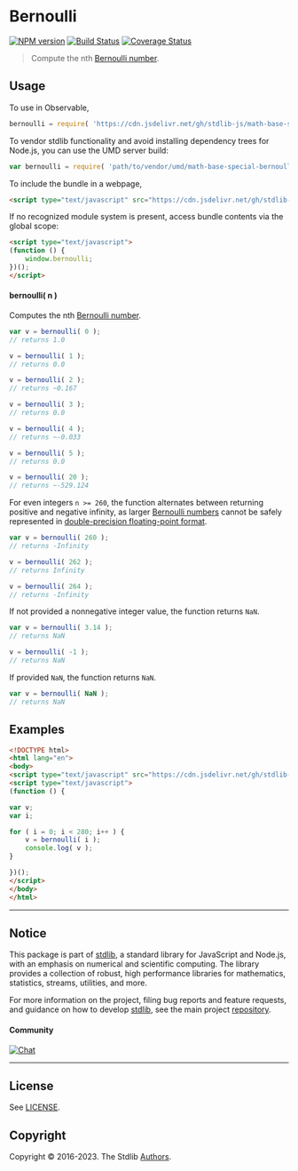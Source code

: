 <!--

@license Apache-2.0

Copyright (c) 2018 The Stdlib Authors.

Licensed under the Apache License, Version 2.0 (the "License");
you may not use this file except in compliance with the License.
You may obtain a copy of the License at

   http://www.apache.org/licenses/LICENSE-2.0

Unless required by applicable law or agreed to in writing, software
distributed under the License is distributed on an "AS IS" BASIS,
WITHOUT WARRANTIES OR CONDITIONS OF ANY KIND, either express or implied.
See the License for the specific language governing permissions and
limitations under the License.

-->

# Bernoulli

[![NPM version][npm-image]][npm-url] [![Build Status][test-image]][test-url] [![Coverage Status][coverage-image]][coverage-url] <!-- [![dependencies][dependencies-image]][dependencies-url] -->

> Compute the nth [Bernoulli number][bernoulli-number].

<section class="intro">

<!-- /.intro -->



<section class="usage">

## Usage

To use in Observable,

```javascript
bernoulli = require( 'https://cdn.jsdelivr.net/gh/stdlib-js/math-base-special-bernoulli@umd/browser.js' )
```

To vendor stdlib functionality and avoid installing dependency trees for Node.js, you can use the UMD server build:

```javascript
var bernoulli = require( 'path/to/vendor/umd/math-base-special-bernoulli/index.js' )
```

To include the bundle in a webpage,

```html
<script type="text/javascript" src="https://cdn.jsdelivr.net/gh/stdlib-js/math-base-special-bernoulli@umd/browser.js"></script>
```

If no recognized module system is present, access bundle contents via the global scope:

```html
<script type="text/javascript">
(function () {
    window.bernoulli;
})();
</script>
```

#### bernoulli( n )

Computes the nth [Bernoulli number][bernoulli-number].

```javascript
var v = bernoulli( 0 );
// returns 1.0

v = bernoulli( 1 );
// returns 0.0

v = bernoulli( 2 );
// returns ~0.167

v = bernoulli( 3 );
// returns 0.0

v = bernoulli( 4 );
// returns ~-0.033

v = bernoulli( 5 );
// returns 0.0

v = bernoulli( 20 );
// returns ~-529.124
```

For even integers `n >= 260`, the function alternates between returning positive and negative infinity, as larger [Bernoulli numbers][bernoulli-number] cannot be safely represented in [double-precision floating-point format][ieee754].

```javascript
var v = bernoulli( 260 );
// returns -Infinity

v = bernoulli( 262 );
// returns Infinity

v = bernoulli( 264 );
// returns -Infinity
```

If not provided a nonnegative integer value, the function returns `NaN`.

```javascript
var v = bernoulli( 3.14 );
// returns NaN

v = bernoulli( -1 );
// returns NaN
```

If provided `NaN`, the function returns `NaN`.

```javascript
var v = bernoulli( NaN );
// returns NaN
```

</section>

<!-- /.usage -->

<section class="notes">

</section>

<!-- /.notes -->

<section class="examples">

## Examples

<!-- eslint no-undef: "error" -->

```html
<!DOCTYPE html>
<html lang="en">
<body>
<script type="text/javascript" src="https://cdn.jsdelivr.net/gh/stdlib-js/math-base-special-bernoulli@umd/browser.js"></script>
<script type="text/javascript">
(function () {

var v;
var i;

for ( i = 0; i < 280; i++ ) {
    v = bernoulli( i );
    console.log( v );
}

})();
</script>
</body>
</html>
```

</section>

<!-- /.examples -->

<!-- Section for related `stdlib` packages. Do not manually edit this section, as it is automatically populated. -->

<section class="related">

</section>

<!-- /.related -->

<!-- Section for all links. Make sure to keep an empty line after the `section` element and another before the `/section` close. -->


<section class="main-repo" >

* * *

## Notice

This package is part of [stdlib][stdlib], a standard library for JavaScript and Node.js, with an emphasis on numerical and scientific computing. The library provides a collection of robust, high performance libraries for mathematics, statistics, streams, utilities, and more.

For more information on the project, filing bug reports and feature requests, and guidance on how to develop [stdlib][stdlib], see the main project [repository][stdlib].

#### Community

[![Chat][chat-image]][chat-url]

---

## License

See [LICENSE][stdlib-license].


## Copyright

Copyright &copy; 2016-2023. The Stdlib [Authors][stdlib-authors].

</section>

<!-- /.stdlib -->

<!-- Section for all links. Make sure to keep an empty line after the `section` element and another before the `/section` close. -->

<section class="links">

[npm-image]: http://img.shields.io/npm/v/@stdlib/math-base-special-bernoulli.svg
[npm-url]: https://npmjs.org/package/@stdlib/math-base-special-bernoulli

[test-image]: https://github.com/stdlib-js/math-base-special-bernoulli/actions/workflows/test.yml/badge.svg?branch=main
[test-url]: https://github.com/stdlib-js/math-base-special-bernoulli/actions/workflows/test.yml?query=branch:main

[coverage-image]: https://img.shields.io/codecov/c/github/stdlib-js/math-base-special-bernoulli/main.svg
[coverage-url]: https://codecov.io/github/stdlib-js/math-base-special-bernoulli?branch=main

<!--

[dependencies-image]: https://img.shields.io/david/stdlib-js/math-base-special-bernoulli.svg
[dependencies-url]: https://david-dm.org/stdlib-js/math-base-special-bernoulli/main

-->

[chat-image]: https://img.shields.io/gitter/room/stdlib-js/stdlib.svg
[chat-url]: https://app.gitter.im/#/room/#stdlib-js_stdlib:gitter.im

[stdlib]: https://github.com/stdlib-js/stdlib

[stdlib-authors]: https://github.com/stdlib-js/stdlib/graphs/contributors

[umd]: https://github.com/umdjs/umd
[es-module]: https://developer.mozilla.org/en-US/docs/Web/JavaScript/Guide/Modules

[deno-url]: https://github.com/stdlib-js/math-base-special-bernoulli/tree/deno
[umd-url]: https://github.com/stdlib-js/math-base-special-bernoulli/tree/umd
[esm-url]: https://github.com/stdlib-js/math-base-special-bernoulli/tree/esm
[branches-url]: https://github.com/stdlib-js/math-base-special-bernoulli/blob/main/branches.md

[stdlib-license]: https://raw.githubusercontent.com/stdlib-js/math-base-special-bernoulli/main/LICENSE

[bernoulli-number]: https://en.wikipedia.org/wiki/Bernoulli_number

[ieee754]: https://en.wikipedia.org/wiki/IEEE_754-1985

</section>

<!-- /.links -->
